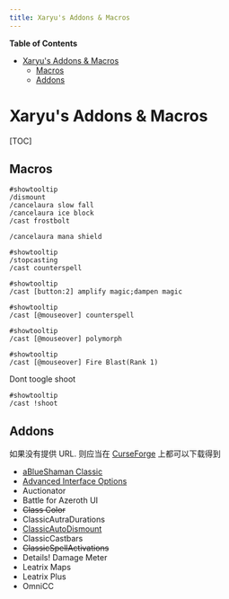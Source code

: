 ```yaml
---
title: Xaryu's Addons & Macros
---
```


<!-- START doctoc generated TOC please keep comment here to allow auto update -->
<!-- DON'T EDIT THIS SECTION, INSTEAD RE-RUN doctoc TO UPDATE -->
**Table of Contents**

- [Xaryu's Addons & Macros](#xaryus-addons--macros)
  - [Macros](#macros)
  - [Addons](#addons)

<!-- END doctoc generated TOC please keep comment here to allow auto update -->



# Xaryu's Addons & Macros

[TOC]

## Macros

```macro
#showtooltip
/dismount
/cancelaura slow fall
/cancelaura ice block
/cast frostbolt
```

```
/cancelaura mana shield
```

```
#showtooltip
/stopcasting
/cast counterspell
```

```
#showtooltip
/cast [button:2] amplify magic;dampen magic
```

```
#showtooltip
/cast [@mouseover] counterspell
```

```
#showtooltip
/cast [@mouseover] polymorph
```

```
#showtooltip
/cast [@mouseover] Fire Blast(Rank 1)
```

Dont toogle shoot

```
#showtooltip
/cast !shoot
```



## Addons

如果没有提供 URL. 则应当在 [CurseForge](https://www.curseforge.com/wow/addons) 上都可以下载得到

- [aBlueShaman Classic](https://www.wowinterface.com/downloads/info25101-aBlueShaman.html#info)
- [Advanced Interface Options](https://www.wowinterface.com/downloads/fileinfo.php?id=24947#info)
- Auctionator
- Battle for Azeroth UI
- ~~Class Color~~
- ClassicAutraDurations
- [ClassicAutoDismount](https://www.wowinterface.com/downloads/info25010-ClassicAutoDismount.html#info)
- ClassicCastbars
- ~~ClassicSpellActivations~~
- Details! Damage Meter
- Leatrix Maps
- Leatrix Plus
- OmniCC

